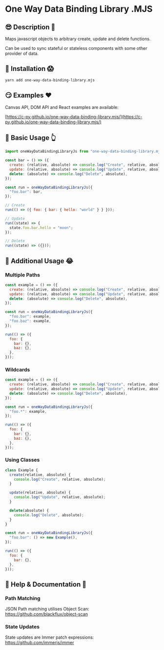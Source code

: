 # One Way Data Binding Library .MJS

## 😎 Description 🙏

Maps javascript objects to arbitrary create, update and delete functions.

Can be used to sync stateful or stateless components with some other provider of data.

## 🚀 Installation 😱

```bash
yarn add one-way-data-binding-library.mjs
```

## 😏 Examples ❤️

Canvas API, DOM API and React examples are available:

[https://c-py.github.io/one-way-data-binding-library.mjs/](https://c-py.github.io/one-way-data-binding-library.mjs/)

## 💯 Basic Usage 👆

```js
import oneWayDataBindingLibraryJs from "one-way-data-binding-library.mjs";

const bar = () => ({
  create: (relative, absolute) => console.log("Create", relative, absolute),
  update: (relative, absolute) => console.log("Update", relative, absolute),
  delete: (absolute) => console.log("Delete", absolute),
});

const run = oneWayDataBindingLibraryJs({
  "foo.bar": bar,
});

// Create
run(() => ({ foo: { bar: { hello: "world" } } }));

// Update
run((state) => {
  state.foo.bar.hello = "moon";
});

// Delete
run((state) => ({}));
```

## 💪 Additional Usage 😂

### Multiple Paths

```js
const example = () => ({
  create: (relative, absolute) => console.log("Create", relative, absolute),
  update: (relative, absolute) => console.log("Update", relative, absolute),
  delete: (absolute) => console.log("Delete", absolute),
});

const run = oneWayDataBindingLibraryJs({
  "foo.bar": example,
  "foo.baz": example,
});

run(() => ({
  foo: {
    bar: {},
    baz: {},
  },
}));
```

### Wildcards

```js
const example = () => ({
  create: (relative, absolute) => console.log("Create", relative, absolute),
  update: (relative, absolute) => console.log("Update", relative, absolute),
  delete: (absolute) => console.log("Delete", absolute),
});

const run = oneWayDataBindingLibraryJs({
  "foo.*": example,
});

run(() => ({
  foo: {
    bar: {},
    baz: {},
  },
}));
```

### Using Classes

```js
class Example {
  create(relative, absolute) {
    console.log("Create", relative, absolute);
  }

  update(relative, absolute) {
    console.log("Update", relative, absolute);
  }

  delete(absolute) {
    console.log("Delete", absolute);
  }
}

const run = oneWayDataBindingLibraryJs({
  "foo.bar": () => new Example(),
});

run(() => ({
  foo: {
    bar: {},
  },
}));
```

## 👀 Help & Documentation 🎉

### Path Matching

JSON Path matching utilises Object Scan: https://github.com/blackflux/object-scan

### State Updates

State updates are Immer patch expressions: https://github.com/immerjs/immer
